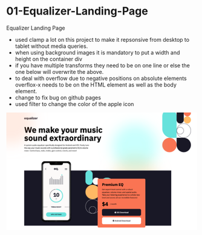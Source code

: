 # 01-Equalizer-Landing-Page

Equalizer Landing Page

- used clamp a lot on this project to make it repsonsive from desktop to tablet without media queries.
- when using background images it is mandatory to put a width and height on the container div
- if you have multiple transforms they need to be on one line or else the one below will overwrite the above.
- to deal with overflow due to negative positions on absolute elements overflox-x needs to be on the HTML element as well as the body element.
- change to fix bug on github pages
- used filter to change the color of the apple icon

![screenshot](screenshot.png)
